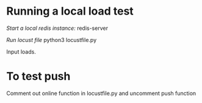 # Running a local load test
*Start a local redis instance:*
redis-server

*Run locust file*
python3 locustfile.py

Input loads.

# To test push
Comment out online function in locustfile.py and uncomment push function


